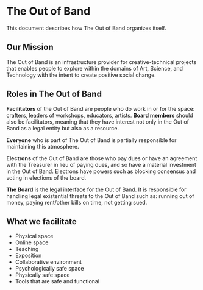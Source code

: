 # The Out of Band

This document describes how The Out of Band organizes itself.

## Our Mission

The Out of Band is an infrastructure provider for creative-technical projects that enables people to explore within the domains of Art, Science, and Technology with the intent to create positive social change.

## Roles in The Out of Band

**Facilitators** of the Out of Band are people who do work in or for the space: crafters, leaders of workshops, educators, artists. **Board members** should also be facilitators, meaning that they have interest not only in the Out of Band as a legal entity but also as a resource.

**Everyone** who is part of The Out of Band is partially responsible for maintaining this atmosphere.

**Electrons** of the Out of Band are those who pay dues or have an agreement with the Treasurer in lieu of paying dues, and so have a material investment in the Out of Band. Electrons have powers such as blocking consensus and voting in elections of the board.

**The Board** is the legal interface for the Out of Band. It is responsible for handling legal existential threats to the Out of Band such as: running out of money, paying rent/other bills on time, not getting sued.

## What we facilitate

* Physical space
* Online space
* Teaching
* Exposition
* Collaborative environment
* Psychologically safe space
* Physically safe space
* Tools that are safe and functional